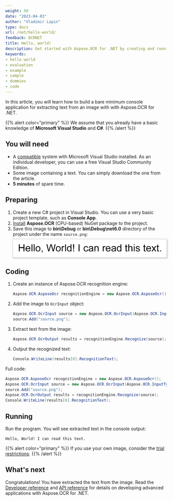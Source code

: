 ```yaml
---
weight: 50
date: "2023-04-03"
author: "Vladimir Lapin"
type: docs
url: /net/hello-world/
feedback: OCRNET
title: Hello, world!
description: Get started with Aspose.OCR for .NET by creating and running a bare minimum example.
keywords:
- hello world
- evaluation
- example
- sample
- dummies
- code
---
```


In this article, you will learn how to build a bare minimum console application for extracting text from an image with with Aspose.OCR for .NET.

{{% alert color="primary" %}} 
We assume that you already have a basic knowledge of **Microsoft Visual Studio** and **C#**.
{{% /alert %}} 

## You will need

- A [compatible](/ocr/net/system-requirements/) system with Microsoft Visual Studio installed. As an individual developer, you can use a free Visual Studio Community Edition.
- Some image containing a text. You can simply download the one from the article.
- **5 minutes** of spare time.

## Preparing

1. Create a new C# project in Visual Studio. You can use a very basic project template, such as **Console App**.
2. [Install](/ocr/net/installation/) **Aspose.OCR** (CPU-based) NuGet package to the project.
3. Save this image to **bin\\Debug** or **bin\\Debug\\net6.0** directory of the project under the name `source.png`:  
   <img src="source.png" alt="Source image" style="box-shadow: 1px 1px 4px 2px rgba(0,0,0,0.2);margin-top:8px;" />

## Coding

1. Create an instance of Aspose.OCR recognition engine:
   ```csharp
   Aspose.OCR.AsposeOcr recognitionEngine = new Aspose.OCR.AsposeOcr();
   ```
2. Add the image to `OcrInput` object:
   ```csharp
   Aspose.OCR.OcrInput source = new Aspose.OCR.OcrInput(Aspose.OCR.InputType.SingleImage);
   source.Add("source.png");
   ```
3. Extract text from the image:
   ```csharp
   Aspose.OCR.OcrOutput results = recognitionEngine.Recognize(source);
   ```
3. Output the recognized text:
   ```csharp
   Console.WriteLine(results[0].RecognitionText);
   ```

Full code:

```csharp
Aspose.OCR.AsposeOcr recognitionEngine = new Aspose.OCR.AsposeOcr();
Aspose.OCR.OcrInput source = new Aspose.OCR.OcrInput(Aspose.OCR.InputType.SingleImage);
source.Add("source.png");
Aspose.OCR.OcrOutput results = recognitionEngine.Recognize(source);
Console.WriteLine(results[0].RecognitionText);
```

## Running

Run the program. You will see extracted text in the console output:

```
Hello, World! I can read this text.
```

{{% alert color="primary" %}} 
If you use your own image, consider the [trial restrictions](/ocr/net/licensing/).
{{% /alert %}} 

## What's next

Congratulations! You have extracted the text from the image. Read the [Developer reference](/ocr/net/developer-reference/) and [API reference](https://reference.aspose.com/ocr/net/) for details on developing advanced applications with Aspose.OCR for .NET.

